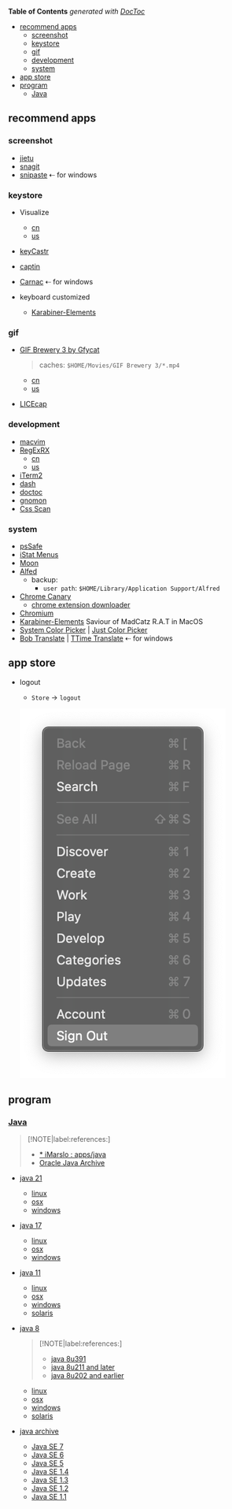 <!-- START doctoc generated TOC please keep comment here to allow auto update -->
<!-- DON'T EDIT THIS SECTION, INSTEAD RE-RUN doctoc TO UPDATE -->
**Table of Contents**  *generated with [DocToc](https://github.com/thlorenz/doctoc)*

- [recommend apps](#recommend-apps)
  - [screenshot](#screenshot)
  - [keystore](#keystore)
  - [gif](#gif)
  - [development](#development)
  - [system](#system)
- [app store](#app-store)
- [program](#program)
  - [Java](#java)

<!-- END doctoc generated TOC please keep comment here to allow auto update -->


## recommend apps
### screenshot
- [jietu](https://jietu.qq.com/)
- [snagit](https://www.techsmith.com/screen-capture.html)
- [snipaste](https://www.snipaste.com/)   ⇠ for windows

### keystore
- Visualize
  - [cn](https://apps.apple.com/cn/app/visualize-display-your-keystrokes-and-mouse-clicks/id978980906?l=en&mt=12)
  - [us](https://apps.apple.com/us/app/visualize-display-your-keystrokes-and-mouse-clicks/id978980906?mt=12)
- [keyCastr](https://github.com/keycastr/keycastr)
- [captin](https://captin.mystrikingly.com/)
- [Carnac](http://carnackeys.com/)      ⇠ for windows

- keyboard customized
  - [Karabiner-Elements](https://karabiner-elements.pqrs.org/)


### gif
- [GIF Brewery 3 by Gfycat](https://gfycat.com/gifbrewery)
  > caches: `$HOME/Movies/GIF Brewery 3/*.mp4`

  - [cn](https://apps.apple.com/cn/app/gif-brewery-3-by-gfycat/id1081413713?l=en&mt=12)
  - [us](https://apps.apple.com/us/app/gif-brewery-3-by-gfycat/id1081413713?mt=12)
- [LICEcap](https://www.cockos.com/licecap/)

### development
- [macvim](https://github.com/macvim-dev/macvim)
- [RegExRX](https://www.macupdate.com/app/mac/33164/regexrx)
  - [cn](https://apps.apple.com/cn/app/regexrx/id498370702?l=en&mt=12)
  - [us](https://apps.apple.com/us/app/regexrx/id498370702?mt=12)
- [iTerm2](https://www.iterm2.com/)
- [dash](https://kapeli.com/dash)
- [doctoc](https://github.com/thlorenz/doctoc)
- [gnomon](https://www.npmjs.com/package/gnomon)
- [Css Scan](https://getcssscan.com/)

### system
- [psSafe](https://pwsafe.org/)
- [iStat Menus](https://bjango.com/mac/istatmenus/)
- [Moon](https://manytricks.com/moom/)
- [Alfed](https://www.alfredapp.com/)
  - backup:
    - `user path`: `$HOME/Library/Application Support/Alfred`
- [Chrome Canary](https://www.google.com/chrome/canary/?platform=mac&standalone=1)
  - [chrome extension downloader](https://chrome-extension-downloader.com/)
- [Chromium](https://www.chromium.org/getting-involved/download-chromium)
- [Karabiner-Elements](https://karabiner-elements.pqrs.org/) Saviour of MadCatz R.A.T in MacOS
- [System Color Picker](https://apps.apple.com/us/app/system-color-picker/id1545870783?mt=12) | [Just Color Picker](https://annystudio.com/software/colorpicker/)
- [Bob Translate](https://bobtranslate.com/) | [TTime Translate](https://ttime.timerecord.cn/)  ⇠ for windows

## app store
- logout
  - `Store` -> `logout`

  ![logout appstore in MacOS](../../screenshot/tools/appstore-logout.png)

## program
### [Java](https://www.oracle.com/java/technologies/)

> [!NOTE|label:references:]
> - [* iMarslo : apps/java](../../osx/apps.html#java)
> - [Oracle Java Archive](https://www.oracle.com/java/technologies/downloads/archive/)

- [java 21](https://www.oracle.com/java/technologies/downloads/#java21)
  - [linux](https://www.oracle.com/java/technologies/downloads/#jdk21-linux)
  - [osx](https://www.oracle.com/java/technologies/downloads/#jdk21-mac)
  - [windows](https://www.oracle.com/java/technologies/downloads/#jdk21-windows)

- [java 17](https://www.oracle.com/java/technologies/downloads/#java17)
  - [linux](https://www.oracle.com/java/technologies/downloads/#jdk17-linux)
  - [osx](https://www.oracle.com/java/technologies/downloads/#jdk17-mac)
  - [windows](https://www.oracle.com/java/technologies/downloads/#jdk17-windows)

- [java 11](https://www.oracle.com/java/technologies/downloads/#java11)
  - [linux](https://www.oracle.com/java/technologies/downloads/#java11-linux)
  - [osx](https://www.oracle.com/java/technologies/downloads/#java11-mac)
  - [windows](https://www.oracle.com/java/technologies/downloads/#java11-windows)
  - [solaris](https://www.oracle.com/java/technologies/downloads/#java11-solaris)

- [java 8](https://www.oracle.com/java/technologies/downloads/#java8)

  > [!NOTE|label:references:]
  > - [java 8u391](https://www.oracle.com/java/technologies/downloads/#java8)
  > - [java 8u211 and later](https://www.oracle.com/java/technologies/javase/javase8u211-later-archive-downloads.html)
  > - [java 8u202 and earlier](https://www.oracle.com/java/technologies/javase/javase8-archive-downloads.html)

  - [linux](https://www.oracle.com/java/technologies/downloads/#java8-linux)
  - [osx](https://www.oracle.com/java/technologies/downloads/#java8-mac)
  - [windows](https://www.oracle.com/java/technologies/downloads/#java8-windows)
  - [solaris](https://www.oracle.com/java/technologies/downloads/#java8-solaris)

- [java archive](https://www.oracle.com/java/technologies/downloads/archive/)
  - [Java SE 7](https://www.oracle.com/java/technologies/javase/javase7-archive-downloads.html)
  - [Java SE 6](https://www.oracle.com/java/technologies/javase-java-archive-javase6-downloads.html)
  - [Java SE 5](https://www.oracle.com/java/technologies/java-archive-javase5-downloads.html)
  - [Java SE 1.4](https://www.oracle.com/java/technologies/java-archive-javase-v14-downloads.html)
  - [Java SE 1.3](https://www.oracle.com/java/technologies/java-archive-javase-v13-downloads.html)
  - [Java SE 1.2](https://www.oracle.com/java/technologies/java-archive-javase-v12-downloads.html)
  - [Java SE 1.1](https://www.oracle.com/java/technologies/java-archive-downloads-javase11-downloads.html)

